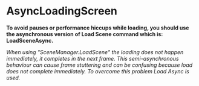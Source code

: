 # AsyncLoadingScreen
 
**To avoid pauses or performance hiccups while loading, you should use the asynchronous version of Load Scene command which is: LoadSceneAsync.**

*When using "SceneManager.LoadScene" the loading does not happen immediately, it completes in the next frame. This semi-asynchronous behaviour can cause frame stuttering and can be confusing because load does not complete immediately. To overcome this problem Load Async is used.*
